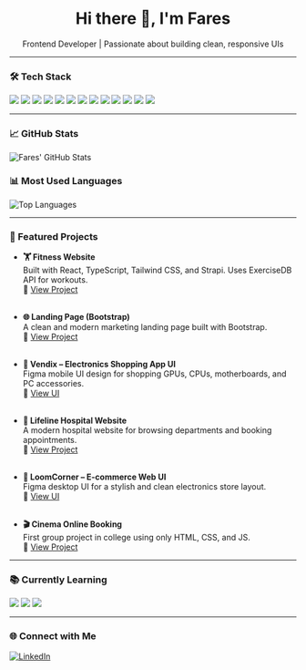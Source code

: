 <h1 align="center">Hi there 👋, I'm Fares</h1>
<p align="center">Frontend Developer | Passionate about building clean, responsive UIs</p>

---

### 🛠 Tech Stack  
<p align="left">
  <img src="https://img.shields.io/badge/HTML5-E34F26?style=for-the-badge&logo=html5&logoColor=white"/>
  <img src="https://img.shields.io/badge/CSS3-1572B6?style=for-the-badge&logo=css3&logoColor=white"/>
  <img src="https://img.shields.io/badge/JavaScript-F7DF1E?style=for-the-badge&logo=javascript&logoColor=black"/>
  <img src="https://img.shields.io/badge/TypeScript-3178C6?style=for-the-badge&logo=typescript&logoColor=white"/>
  <img src="https://img.shields.io/badge/React.js-61DAFB?style=for-the-badge&logo=react&logoColor=black"/>
  <img src="https://img.shields.io/badge/Next.js-000000?style=for-the-badge&logo=nextdotjs&logoColor=white"/>
  <img src="https://img.shields.io/badge/TailwindCSS-06B6D4?style=for-the-badge&logo=tailwindcss&logoColor=white"/>
  <img src="https://img.shields.io/badge/Bootstrap-7952B3?style=for-the-badge&logo=bootstrap&logoColor=white"/>
  <img src="https://img.shields.io/badge/Vite-646CFF?style=for-the-badge&logo=vite&logoColor=white"/>
  <img src="https://img.shields.io/badge/Redux-593D88?style=for-the-badge&logo=redux&logoColor=white"/>
  <img src="https://img.shields.io/badge/Git-F05032?style=for-the-badge&logo=git&logoColor=white"/>
  <img src="https://img.shields.io/badge/GitHub-181717?style=for-the-badge&logo=github&logoColor=white"/>
  <img src="https://img.shields.io/badge/VSCode-007ACC?style=for-the-badge&logo=visualstudiocode&logoColor=white"/>
</p>

---

### 📈 GitHub Stats  
<p align="left">
  <img src="https://github-readme-stats.vercel.app/api?username=faressuliman&show_icons=true&theme=react&hide_border=true" alt="Fares' GitHub Stats" />
</p>

### 📊 Most Used Languages  
<p align="left">
  <img src="https://github-readme-stats.vercel.app/api/top-langs/?username=faressuliman&layout=compact&theme=react&hide_border=true" alt="Top Languages" />
</p>

---

### 🚀 Featured Projects  

- **🏋️ Fitness Website**  
  Built with React, TypeScript, Tailwind CSS, and Strapi. Uses ExerciseDB API for workouts.  
  🔗 [View Project](https://www.linkedin.com/posts/faressuliman_depi-digitalegypt-graduationproject-activity-7328860149417132033-8go2?utm_source=share&utm_medium=member_desktop&rcm=ACoAAE7s688BJ6c6EAl4pWgkIJB88DtrKQPNQwM)
  <br>
  <br>

- **🌐 Landing Page (Bootstrap)**  
  A clean and modern marketing landing page built with Bootstrap.  
  🔗 [View Project](https://landing-page-bootstrap-rosy-two.vercel.app/)
  <br>
  <br>

- **📱 Vendix – Electronics Shopping App UI**  
  Figma mobile UI design for shopping GPUs, CPUs, motherboards, and PC accessories.  
  🔗 [View UI](https://www.figma.com/design/5zRT6CZxfMp7ChHW44FHKp/UI?node-id=0-1&t=IpTOiKs3Tn2sP8gA-1)
  <br>
  <br>

- **🏥 Lifeline Hospital Website**  
  A modern hospital website for browsing departments and booking appointments.  
  🔗 [View Project](https://hospital-website-neon-zeta.vercel.app/)
  <br>
  <br>

- **🛒 LoomCorner – E-commerce Web UI**  
  Figma desktop UI for a stylish and clean electronics store layout.  
  🔗 [View UI](https://www.figma.com/design/pfGUsOcWalX6EOga6NNUe5/Project?node-id=0-1&t=7mwdSjZ1bXrs7Gvx-1)
  <br>
  <br>

- **🎬 Cinema Online Booking**  
  First group project in college using only HTML, CSS, and JS.  
  🔗 [View Project](https://cinema-online-booking.vercel.app)

---

### 📚 Currently Learning  
<p align="left">
  <img src="https://img.shields.io/badge/React.js-61DAFB?style=for-the-badge&logo=react&logoColor=black"/>
  <img src="https://img.shields.io/badge/Redux-593D88?style=for-the-badge&logo=redux&logoColor=white"/>
  <img src="https://img.shields.io/badge/Next.js-000000?style=for-the-badge&logo=nextdotjs&logoColor=white"/>
</p>

---

### 🌐 Connect with Me  
[![LinkedIn](https://img.shields.io/badge/Fares%20Suliman-0077B5?style=for-the-badge&logo=linkedin&logoColor=white)](https://www.linkedin.com/in/faressuliman/)
